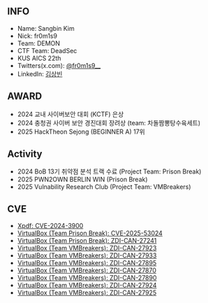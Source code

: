 ## INFO ##
* Name: Sangbin Kim
* Nick: fr0m1s9
* Team: DEMON
* CTF Team: DeadSec
* KUS AICS 22th
* Twitters(x.com): [@fr0m1s9__](https://x.com/fr0m1s9__)
* LinkedIn: [김상빈](https://www.linkedin.com/in/%EC%83%81%EB%B9%88-%EA%B9%80-4752a7352/)

## AWARD ##
* 2024 교내 사이버보안 대회 (KCTF) 은상
* 2024 충청권 사이버 보안 경진대회 장려상 (team: 차돌짬뽕탕수육세트)
* 2025 HackTheon Sejong (BEGINNER A)   17위

## Activity ##
* 2024 BoB 13기 취약점 분석 트랙 수료 (Project Team: Prison Break)
* 2025 PWN2OWN BERLIN WIN (Prison Break)
* 2025 Vulnability Research Club (Project Team: VMBreakers)

## CVE ##
* [Xpdf: CVE-2024-3900](https://www.xpdfreader.com/security-bug/CVE-2024-3900.html)
* [VirtualBox (Team Prison Break): CVE-2025-53024](https://www.oracle.com/security-alerts/cpujul2025.html)
* [VirtualBox (Team Prison Break): ZDI-CAN-27241](https://www.zerodayinitiative.com/advisories/upcoming/)
* [VirtualBox (Team VMBreakers): ZDI-CAN-27923](https://www.zerodayinitiative.com/advisories/upcoming/)
* [VirtualBox (Team VMBreakers): ZDI-CAN-27933](https://www.zerodayinitiative.com/advisories/upcoming/)
* [VirtualBox (Team VMBreakers): ZDI-CAN-27895](https://www.zerodayinitiative.com/advisories/upcoming/)
* [VirtualBox (Team VMBreakers): ZDI-CAN-27870](https://www.zerodayinitiative.com/advisories/upcoming/)
* [VirtualBox (Team VMBreakers): ZDI-CAN-27890](https://www.zerodayinitiative.com/advisories/upcoming/)
* [VirtualBox (Team VMBreakers): ZDI-CAN-27924](https://www.zerodayinitiative.com/advisories/upcoming/)
* [VirtualBox (Team VMBreakers): ZDI-CAN-27925](https://www.zerodayinitiative.com/advisories/upcoming/)

